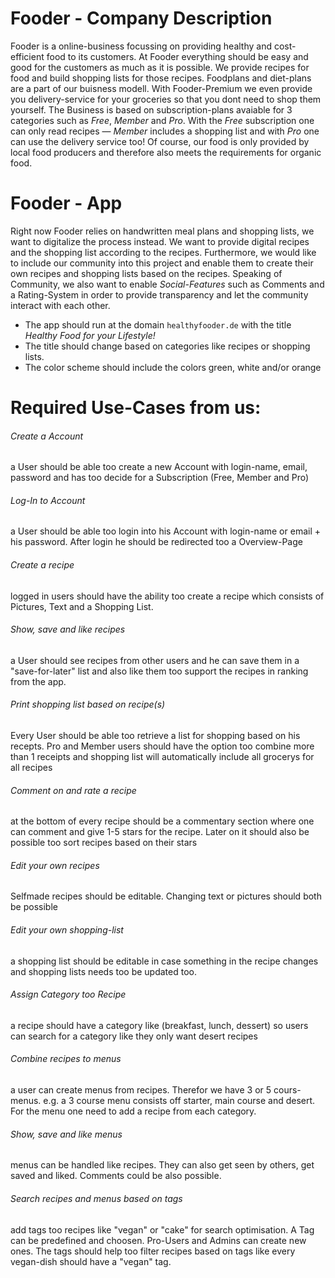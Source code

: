 # Fooder - Company Description

Fooder is a online-business focussing on providing healthy and cost-efficient food to its customers. 
At Fooder everything should be easy and good for the customers as much as it is possible. 
We provide recipes for food and build shopping lists for those recipes. 
Foodplans and diet-plans are a part of our buisness modell. With Fooder-Premium we 
even provide you delivery-service for your groceries so that you dont need to shop them yourself. 
The Business is based on subscription-plans avaiable for 3 categories such as _Free_, _Member_ and _Pro_. 
With the _Free_ subscription one can only read recipes — _Member_ includes a shopping list and with _Pro_ one can use the delivery service too!
Of course, our food is only provided by local food producers and therefore also meets the requirements for organic food.

# Fooder - App
 
Right now Fooder relies on handwritten meal plans and shopping lists, we want to digitalize the process instead. 
We want to provide digital recipes and the shopping list according to the recipes. 
Furthermore, we would like to include our community into this project and enable them to create their own recipes and shopping lists based on the recipes. 
Speaking of Community, we also want to enable _Social-Features_ such as Comments and a Rating-System in order to provide transparency and let the community interact with each other.

* The app should run at the domain `healthyfooder.de` with the title _*Healthy Food for your Lifestyle!*_
* The title should change based on categories like recipes or shopping lists.
* The color scheme should include the colors green, white and/or orange


# Required Use-Cases from us:

###### Create a Account
a User should be able too create a new Account with login-name, email, password and has too decide for a Subscription (Free, Member and Pro) 
###### Log-In to Account
a User should be able too login into his Account with login-name or email + his password. After login he should be redirected too a Overview-Page
###### Create a recipe
logged in users should have the ability too create a recipe which consists of Pictures, Text and a Shopping List.
###### Show, save and like recipes
a User should see recipes from other users and he can save them in a "save-for-later" list and also like them too support the recipes in ranking from the app.
###### Print shopping list based on recipe(s)
Every User should be able too retrieve a list for shopping based on his recepts. Pro and Member users should have the option too combine more than 1 receipts and shopping list
will automatically include all grocerys for all recipes
###### Comment on and rate a recipe
at the bottom of every recipe should be a commentary section where one can comment and give 1-5 stars for the recipe. Later on it should also be possible too sort 
recipes based on their stars
###### Edit your own recipes 
Selfmade recipes should be editable. Changing text or pictures should both be possible
###### Edit your own shopping-list
a shopping list should be editable in case something in the recipe changes and shopping lists needs too be updated too. 
###### Assign Category too Recipe
a recipe should have a category like (breakfast, lunch, dessert) so users can search for a category like they only want desert recipes
###### Combine recipes to menus
a user can create menus from recipes. Therefor we have 3 or 5 cours-menus. e.g. a 3 course menu consists off starter, main course and desert. For the menu one need to add a recipe from each category.
###### Show, save and like menus
menus can be handled like recipes. They can also get seen by others, get saved and liked. Comments could be also possible.
###### Search recipes and menus based on tags 
add tags too recipes like "vegan" or "cake" for search optimisation. A Tag can be predefined and choosen. Pro-Users and Admins can create new ones. 
The tags should help too filter recipes based on tags like every vegan-dish should have a "vegan" tag.

